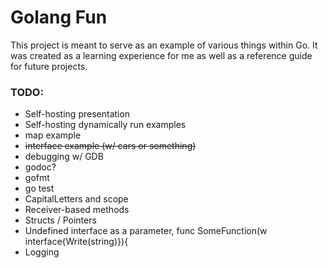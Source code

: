 Golang Fun
=========

This project is meant to serve as an example of various things within Go.  It was created as a learning experience for me as well as a reference guide for future projects.

### TODO:
* Self-hosting presentation
* Self-hosting dynamically run examples
* map example
* ~~interface example (w/ cars or something)~~
* debugging w/ GDB
* godoc?
* gofmt
* go test
* CapitalLetters and scope
* Receiver-based methods
* Structs / Pointers
* Undefined interface as a parameter, func SomeFunction(w interface{Write(string)}){
* Logging